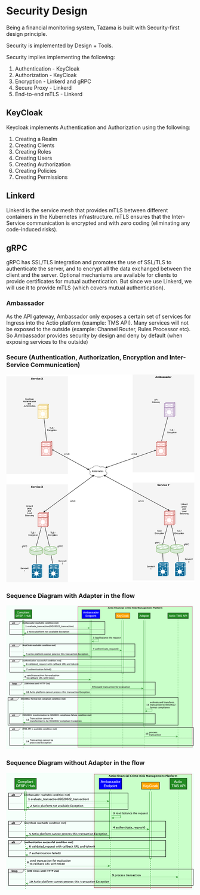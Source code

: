 # Security Design

Being a financial monitoring system, Tazama is built with Security-first design principle.

Security is implemented by Design + Tools.

Security implies implementing the following:

1. Authentication - KeyCloak
2. Authorization - KeyCloak
3. Encryption - Linkerd and gRPC
4. Secure Proxy - Linkerd
5. End-to-end mTLS - Linkerd

## KeyCloak

Keycloak implements Authentication and Authorization using the following:

1. Creating a Realm
2. Creating Clients
3. Creating Roles
4. Creating Users
5. Creating Authorization
6. Creating Policies
7. Creating Permissions

## Linkerd

Linkerd is the service mesh that provides mTLS between different containers in the Kubernetes infrastructure. mTLS ensures that the Inter-Service communication is encrypted and with zero coding (eliminating any code-induced risks).

## gRPC

gRPC has SSL/TLS integration and promotes the use of SSL/TLS to authenticate the server, and to encrypt all the data exchanged between the client and the server. Optional mechanisms are available for clients to provide certificates for mutual authentication. But since we use Linkerd, we will use it to provide mTLS (which covers mutual authentication).

### Ambassador

As the API gateway, Ambassador only exposes a certain set of services for Ingress into the Actio platform (example: TMS API). Many services will not be exposed to the outside (example: Channel Router, Rules Processor etc). So Ambassador provides security by design and deny by default (when exposing services to the outside)

### Secure (Authentication, Authorization, Encryption and Inter-Service Communication)

![](../../images/Security.png)

### Sequence Diagram with Adapter in the flow

![](../../images/SecuritySequence.png)

### Sequence Diagram without Adapter in the flow

![](../../images/SecuritySequenceWithoutAdapter.png)
